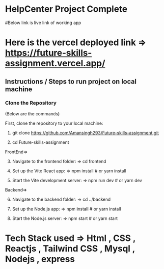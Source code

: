# HelpCenter Project Complete

#Below link is live link of working app 

# Here is the vercel deployed link => https://future-skills-assignment.vercel.app/


## Instructions / Steps to run project on local machine

### Clone the Repository
(Below are the commands)

First, clone the repository to your local machine:

1. git clone https://github.com/Amansingh293/Future-skills-assignment.git

2. cd Future-skills-assignment

FrontEnd=>

3. Navigate to the frontend folder:  => cd frontend

4. Set up the Vite React app: =>  npm install   # or   yarn install

5. Start the Vite development server: =>  npm run dev   # or   yarn dev

Backend=>

6. Navigate to the backend folder: =>   cd ../backend
 
7. Set up the Node.js app: =>   npm install   # or   yarn install

8. Start the Node.js server: =>   npm start   # or    yarn start

# Tech Stack used => Html , CSS , Reactjs , Tailwind CSS , Mysql , Nodejs , express
